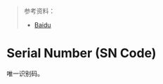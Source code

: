 > 参考资料：
> - [Baidu](https://baike.baidu.com/item/SN%E7%A0%81/9372240)

# Serial Number (SN Code)

唯一识别码。